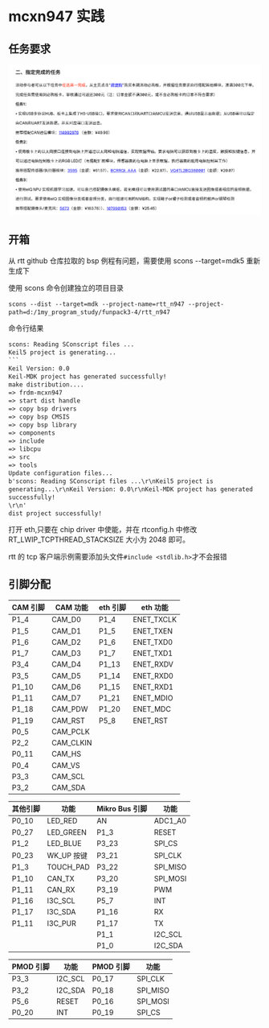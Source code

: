 # mcxn947 实践

## 任务要求

![任务要求](./pic/活动任务要求.png)

## 开箱

从 rtt github 仓库拉取的 bsp 例程有问题，需要使用 scons --target=mdk5 重新生成下

使用 scons 命令创建独立的项目目录

```
scons --dist --target=mdk --project-name=rtt_n947 --project-path=d:/1my_program_study/funpack3-4/rtt_n947
```

命令行结果

````
scons: Reading SConscript files ...
Keil5 project is generating...                                                                                                              ```
Keil Version: 0.0
Keil-MDK project has generated successfully!
make distribution....
=> frdm-mcxn947
=> start dist handle
=> copy bsp drivers
=> copy bsp CMSIS
=> copy bsp library
=> components
=> include
=> libcpu
=> src
=> tools
Update configuration files...
b'scons: Reading SConscript files ...\r\nKeil5 project is generating...\r\nKeil Version: 0.0\r\nKeil-MDK project has generated successfully!
\r\n'
dist project successfully!
````

打开 eth,只要在 chip driver 中使能，并在 rtconfig.h 中修改 RT_LWIP_TCPTHREAD_STACKSIZE 大小为 2048 即可。

rtt 的 tcp 客户端示例需要添加头文件`#include <stdlib.h>`才不会报错

## 引脚分配

| CAM 引脚 | CAM 功能  | eth 引脚 | eth 功能   |
| -------- | --------- | -------- | ---------- |
| P1_4     | CAM_D0    | P1_4     | ENET_TXCLK |
| P1_5     | CAM_D1    | P1_5     | ENET_TXEN  |
| P1_6     | CAM_D2    | P1_6     | ENET_TXD0  |
| P1_7     | CAM_D3    | P1_7     | ENET_TXD1  |
| P3_4     | CAM_D4    | P1_13    | ENET_RXDV  |
| P3_5     | CAM_D5    | P1_14    | ENET_RXD0  |
| P1_10    | CAM_D6    | P1_15    | ENET_RXD1  |
| P1_11    | CAM_D7    | P1_21    | ENET_MDIO  |
| P1_18    | CAM_PDW   | P1_20    | ENET_MDC   |
| P1_19    | CAM_RST   | P5_8     | ENET_RST   |
| P0_5     | CAM_PCLK  |          |            |
| P2_2     | CAM_CLKIN |          |            |
| P0_11    | CAM_HS    |          |            |
| P0_4     | CAM_VS    |          |            |
| P3_3     | CAM_SCL   |          |            |
| P3_2     | CAM_SDA   |          |            |

| 其他引脚 | 功能       | Mikro Bus 引脚 | 功能     |
| -------- | ---------- | -------------- | -------- |
| P0_10    | LED_RED    | AN             | ADC1_A0  |
| P0_27    | LED_GREEN  | P1_3           | RESET    |
| P1_2     | LED_BLUE   | P3_23          | SPI_CS   |
| P0_23    | WK_UP 按键 | P3_21          | SPI_CLK  |
| P1_3     | TOUCH_PAD  | P3_22          | SPI_MISO |
| P1_10    | CAN_TX     | P3_20          | SPI_MOSI |
| P1_11    | CAN_RX     | P3_19          | PWM      |
| P1_16    | I3C_SCL    | P5_7           | INT      |
| P1_17    | I3C_SDA    | P1_16          | RX       |
| P1_11    | I3C_PUR    | P1_17          | TX       |
|          |            | P1_1           | I2C_SCL  |
|          |            | P1_0           | I2C_SDA  |

| PMOD 引脚 | 功能    | PMOD 引脚 | 功能     |
| --------- | ------- | --------- | -------- |
| P3_3      | I2C_SCL | P0_17     | SPI_CLK  |
| P3_2      | I2C_SDA | P0_18     | SPI_MISO |
| P5_6      | RESET   | P0_16     | SPI_MOSI |
| P0_20     | INT     | P0_19     | SPI_CS   |
